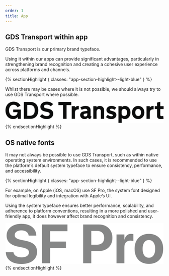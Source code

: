 ```yaml
---
order: 1
title: App
---
```


## GDS Transport within app

GDS Transport is our primary brand typeface.

Using it within our apps can provide significant advantages, particularly in strengthening brand recognition and creating a cohesive user experience across platforms and channels.

{% sectionHighlight { classes: "app-section-highlight--light-blue" } %}

Whilst there may be cases where it is not possible, we should always try to use GDS Transport where possible.

<!-- TODO: image is duplicated in ../social/ -->

![TODO](./gds-transport.svg)
{% endsectionHighlight %}

## OS native fonts

It may not always be possible to use GDS Transport, such as within native operating system environments. In such cases, it is recommended to use the platform’s default system typeface to ensure consistency, performance, and accessibility.

{% sectionHighlight { classes: "app-section-highlight--light-blue" } %}

For example, on Apple (iOS, macOS) use SF Pro, the system font designed for optimal legibility and integration with Apple’s UI.

Using the system typeface ensures better performance, scalability, and adherence to platform conventions, resulting in a more polished and user-friendly app, it does however affect brand recognition and consistency.

![TODO](./sf-pro.svg)
{% endsectionHighlight %}
